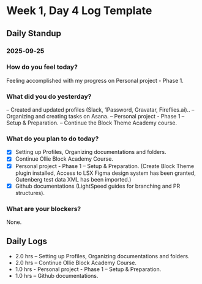 # Week 1, Day 4 Log Template

## Daily Standup

### 2025‑09‑25

### How do you feel today?

Feeling accomplished with my progress on Personal project - Phase 1.

### What did you do yesterday?

– Created and updated profiles (Slack, 1Password, Gravatar, Fireflies.ai)..
– Organizing and creating tasks on Asana.
– Personal project - Phase 1 – Setup & Preparation.
– Continue the Block Theme Academy course.

### What do you plan to do today?

-   [x] Setting up Profiles, Organizing documentations and folders.
-   [x] Continue Ollie Block Academy Course.
-   [x] Personal project - Phase 1 – Setup & Preparation. (Create Block Theme plugin installed, Access to LSX Figma design system has been granted, Gutenberg test data XML has been imported.)
-   [x] Github documentations (LightSpeed guides for branching and PR structures).

### What are your blockers?

None.

## Daily Logs

-   2.0 hrs – Setting up Profiles, Organizing documentations and folders.
-   2.0 hrs – Continue Ollie Block Academy Course.
-   1.0 hrs - Personal project - Phase 1 – Setup & Preparation.
-   1.0 hrs – Github documentations.
